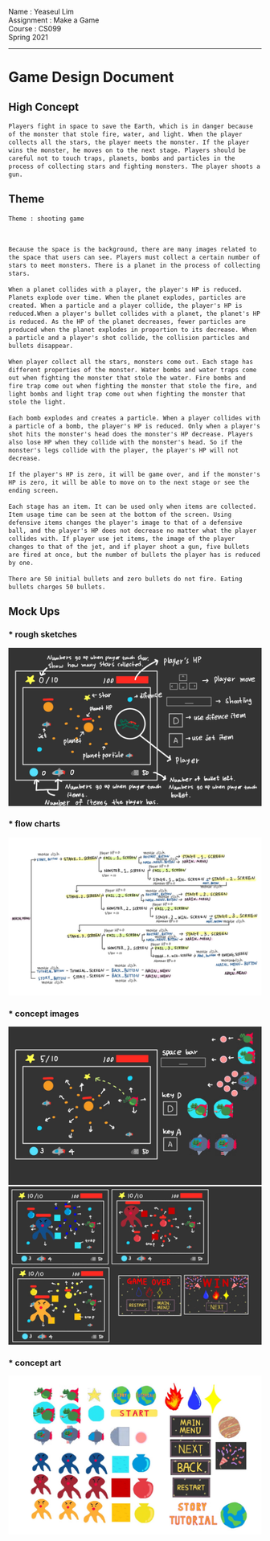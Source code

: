 Name       : Yeaseul Lim <br>
Assignment : Make a Game <br>
Course     : CS099 <br>
Spring 2021

***

# Game Design Document
## High Concept
    Players fight in space to save the Earth, which is in danger because of the monster that stole fire, water, and light. When the player collects all the stars, the player meets the monster. If the player wins the monster, he moves on to the next stage. Players should be careful not to touch traps, planets, bombs and particles in the process of collecting stars and fighting monsters. The player shoots a gun.

## Theme
    Theme : shooting game 
<br>

    Because the space is the background, there are many images related to the space that users can see. Players must collect a certain number of stars to meet monsters. There is a planet in the process of collecting stars. 
    
    When a planet collides with a player, the player's HP is reduced. Planets explode over time. When the planet explodes, particles are created. When a particle and a player collide, the player's HP is reduced.When a player's bullet collides with a planet, the planet's HP is reduced. As the HP of the planet decreases, fewer particles are produced when the planet explodes in proportion to its decrease. When a particle and a player's shot collide, the collision particles and bullets disappear. 
    
    When player collect all the stars, monsters come out. Each stage has different properties of the monster. Water bombs and water traps come out when fighting the monster that stole the water. Fire bombs and fire trap come out when fighting the monster that stole the fire, and light bombs and light trap come out when fighting the monster that stole the light. 
    
    Each bomb explodes and creates a particle. When a player collides with a particle of a bomb, the player's HP is reduced. Only when a player's shot hits the monster's head does the monster's HP decrease. Players also lose HP when they collide with the monster's head. So if the monster's legs collide with the player, the player's HP will not decrease.

    If the player's HP is zero, it will be game over, and if the monster's HP is zero, it will be able to move on to the next stage or see the ending screen.

    Each stage has an item. It can be used only when items are collected. Item usage time can be seen at the bottom of the screen. Using defensive items changes the player's image to that of a defensive ball, and the player's HP does not decrease no matter what the player collides with. If player use jet items, the image of the player changes to that of the jet, and if player shoot a gun, five bullets are fired at once, but the number of bullets the player has is reduced by one. 
    
    There are 50 initial bullets and zero bullets do not fire. Eating bullets charges 50 bullets.

## Mock Ups
### * rough sketches
![rough sketches](/Document/user_interact.jpg)

### * flow charts
![flow charts](/Document/flow_charts.jpg)

### * concept images
![concept_art](/Document/concept_image1.jpg)
![concept_art](/Document/concept_image2.jpg)


### * concept art
![concept_art](/Document/concept_art.jpg)
